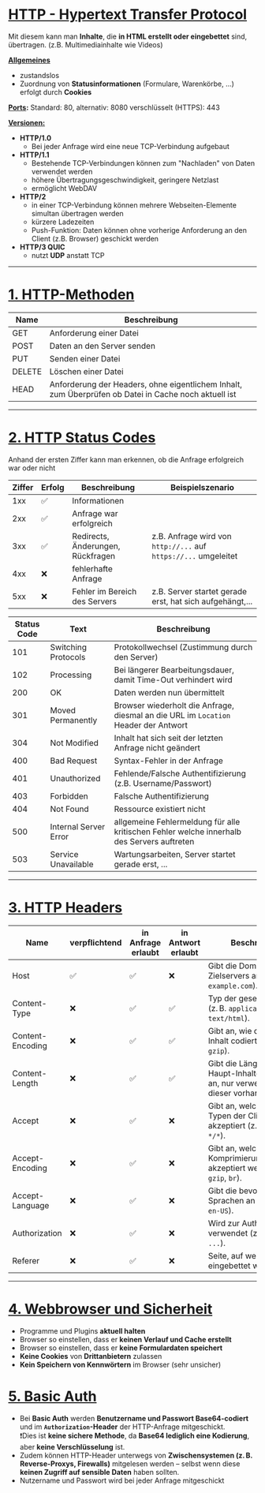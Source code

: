 # <u>HTTP - Hypertext Transfer Protocol</u>

Mit diesem kann man **Inhalte**, die **in HTML erstellt oder eingebettet** sind, übertragen. (z.B. Multimediainhalte wie Videos)

**<u>Allgemeines</u>**
- zustandslos
- Zuordnung von **Statusinformationen** (Formulare, Warenkörbe, ...) erfolgt durch **Cookies**

**<u>Ports</u>:**
Standard: 80, alternativ: 8080
verschlüsselt (HTTPS): 443

**<u>Versionen:</u>**
- **HTTP/1.0**
	- Bei jeder Anfrage wird eine neue TCP-Verbindung aufgebaut
- **HTTP/1.1**
	- Bestehende TCP-Verbindungen können zum "Nachladen" von Daten verwendet werden
	- höhere Übertragungsgeschwindigkeit, geringere Netzlast
	- ermöglicht WebDAV
- **HTTP/2**
	- in einer TCP-Verbindung können mehrere Webseiten-Elemente simultan übertragen werden
	- kürzere Ladezeiten
	- Push-Funktion: Daten können ohne vorherige Anforderung an den Client (z.B. Browser) geschickt werden
- **HTTP/3 QUIC**
	- nutzt **UDP** anstatt TCP

---

# <u>1. HTTP-Methoden</u>

| Name | Beschreibung |
| --- | --- |
| GET | Anforderung einer Datei |
| POST | Daten an den Server senden |
| PUT | Senden einer Datei |
| DELETE | Löschen einer Datei |
| HEAD | Anforderung der Headers, ohne eigentlichem Inhalt, zum Überprüfen ob Datei in Cache noch aktuell ist |

---

# <u>2. HTTP Status Codes</u>
Anhand der ersten Ziffer kann man erkennen, ob die Anfrage erfolgreich war oder nicht

| Ziffer | Erfolg | Beschreibung | Beispielszenario |
| --- | --- | --- | --- |
| 1xx | ✅ | Informationen || 
| 2xx | ✅ | Anfrage war erfolgreich ||
| 3xx | ✅ | Redirects, Änderungen, Rückfragen | z.B. Anfrage wird von ``http://...`` auf ``https://...`` umgeleitet |
| 4xx | ❌ | fehlerhafte Anfrage ||
| 5xx | ❌ | Fehler im Bereich des Servers | z.B. Server startet gerade erst, hat sich aufgehängt,... |


| Status Code | Text | Beschreibung |
| --- | --- | --- |
| 101 | Switching Protocols | Protokollwechsel (Zustimmung durch den Server)
| 102 | Processing | Bei längerer Bearbeitungsdauer, damit Time-Out verhindert wird |
| 200 | OK | Daten werden nun übermittelt |
| 301 | Moved Permanently | Browser wiederholt die Anfrage, diesmal an die URL im ``Location`` Header der Antwort |
| 304 | Not Modified | Inhalt hat sich seit der letzten Anfrage nicht geändert |
| 400 | Bad Request | Syntax-Fehler in der Anfrage |
| 401 | Unauthorized | Fehlende/Falsche Authentifizierung (z.B. Username/Passwort) |
| 403 | Forbidden | Falsche Authentifizierung |
| 404 | Not Found | Ressource existiert nicht |
| 500 | Internal Server Error | allgemeine Fehlermeldung für alle kritischen Fehler welche innerhalb des Servers auftreten |
| 503 | Service Unavailable | Wartungsarbeiten, Server startet gerade erst, ... |

---

# <u>3. HTTP Headers</u>

|Name|verpflichtend|in Anfrage erlaubt|in Antwort erlaubt|Beschreibung|
|---|---|---|---|---|
|Host|✅|✅|❌|Gibt die Domain des Zielservers an (z. B. `example.com`).|
|Content-Type|❌|✅|✅|Typ der gesendeten Daten (z. B. `application/json`, `text/html`).|
|Content-Encoding|❌|✅|✅|Gibt an, wie der Anfrage-Inhalt codiert wurde (z. B. `gzip`).|
|Content-Length|❌|✅|✅|Gibt die Länge des Haupt-Inhaltes in Bytes an, nur verwenden wenn dieser vorhanden ist|
|Accept|❌|✅|❌|Gibt an, welche MIME-Typen der Client akzeptiert (z. B. `text/html`, `*/*`).|
|Accept-Encoding|❌|✅|❌|Gibt an, welche Komprimierungsmethoden akzeptiert werden (z. B. `gzip`, `br`).|
|Accept-Language|❌|✅|❌|Gibt die bevorzugten Sprachen an (z. B. `de-DE`, `en-US`).|
|Authorization|❌|✅|❌|Wird zur Authentifizierung verwendet (z. B. `Basic ...`).|
|Referer|❌|✅|❌|Seite, auf welcher der Link eingebettet war.|

---


# <u>4. Webbrowser und Sicherheit</u>
- Programme und Plugins **aktuell halten**
- Browser so einstellen, dass er **keinen Verlauf und Cache erstellt**
- Browser so einstellen, dass er **keine Formulardaten speichert**
- **Keine Cookies** von **Drittanbietern** zulassen
- **Kein Speichern von Kennwörtern** im Browser (sehr unsicher)


# <u>5. Basic Auth</u>

- Bei **Basic Auth** werden **Benutzername und Passwort Base64-codiert** und im **`Authorization`-Header** der HTTP-Anfrage mitgeschickt.  
	❗Dies ist **keine sichere Methode**, da **Base64 lediglich eine Kodierung**, aber **keine Verschlüsselung** ist.  
- Zudem können HTTP-Header unterwegs von **Zwischensystemen (z. B. Reverse-Proxys, Firewalls)** mitgelesen werden – selbst wenn diese **keinen Zugriff auf sensible Daten** haben sollten.
- Nutzername und Passwort wird bei jeder Anfrage mitgeschickt